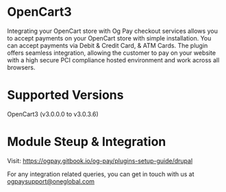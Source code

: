 # OpenCart3
Integrating your OpenCart store with Og Pay checkout services allows you to accept payments on your OpenCart store with simple installation. You can accept payments via Debit &amp; Credit Card, &amp; ATM Cards. The plugin offers seamless integration, allowing the customer to pay on your website with a high secure PCI compliance hosted environment and work across all browsers.

# Supported Versions

OpenCart3 (v3.0.0.0 to v3.0.3.6)

# Module Steup & Integration

Visit: https://ogpay.gitbook.io/og-pay/plugins-setup-guide/drupal

For any integration related queries, you can get in touch with us at ogpaysupport@oneglobal.com
